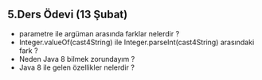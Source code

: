 ## 5.Ders Ödevi (13 Şubat)

- parametre ile argüman arasında farklar nelerdir ?
- Integer.valueOf(cast4String) ile Integer.parseInt(cast4String) arasındaki fark ?
- Neden Java 8 bilmek zorundayım ?
- Java 8 ile gelen özellikler nelerdir ?